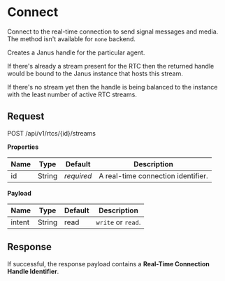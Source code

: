 # Connect

Connect to the real-time connection to send signal messages and media.
The method isn't available for `none` backend.

Creates a Janus handle for the particular agent.

If there's already a stream present for the RTC then the returned handle would be bound to the
Janus instance that hosts this stream.

If there's no stream yet then the handle is being balanced to the instance with the least number
of active RTC streams.



## Request

POST /api/v1/rtcs/{id}/streams

**Properties**

Name   | Type   | Default    | Description
------ | ------ | ---------- | ------------------
id     | String | _required_ | A real-time connection identifier.

**Payload**

Name   | Type   | Default    | Description
------ | ------ | ---------- | ------------------
intent | String | read       | `write` or `read`.



## Response

If successful, the response payload contains a **Real-Time Connection Handle Identifier**.
